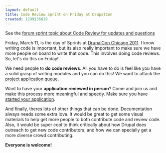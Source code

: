 ```yaml
---
layout: default
title: Code Review Sprint on Friday at DrupalCon
created: 1299136619
---
```


See the [forum sprint topic about Code Review for updates and questions](http://chicago2011.drupal.org/forum/code-review-sprint-friday)

Friday, March 11, is the day of Sprints at [DrupalCon Chicago 2011](http://chicago2011.drupal.org).  I know writing code is important, but its also really important to make sure we have more people on board to write that code.  This involves doing code reviews.  So, let's do this on Friday!

We need people to **do code reviews**.  All you have to do is feel like you have a solid grasp of writing modules and you can do this!  We want to attack the <a href="http://drupal.org/project/issues/projectapplications?status=All&amp;amp;categories=All">project application queue</a>.

Want to have your **application reviewed in person**?  Come and join us and make this process more meaningful and speedy.  Make sure you have <a href="http://drupal.org/node/1015224">started your application</a>.

And finally, theres lots of other things that can be done.  Documentation always needs some extra love.  It would be great to get some visual materials to help get more people to both contribute code and review code.  Also, it would be super cool to think critically about how Drupal does outreach to get new code contributors, and how we can specially get a more diverse crowd contributing.

**Everyone is welcome!**

